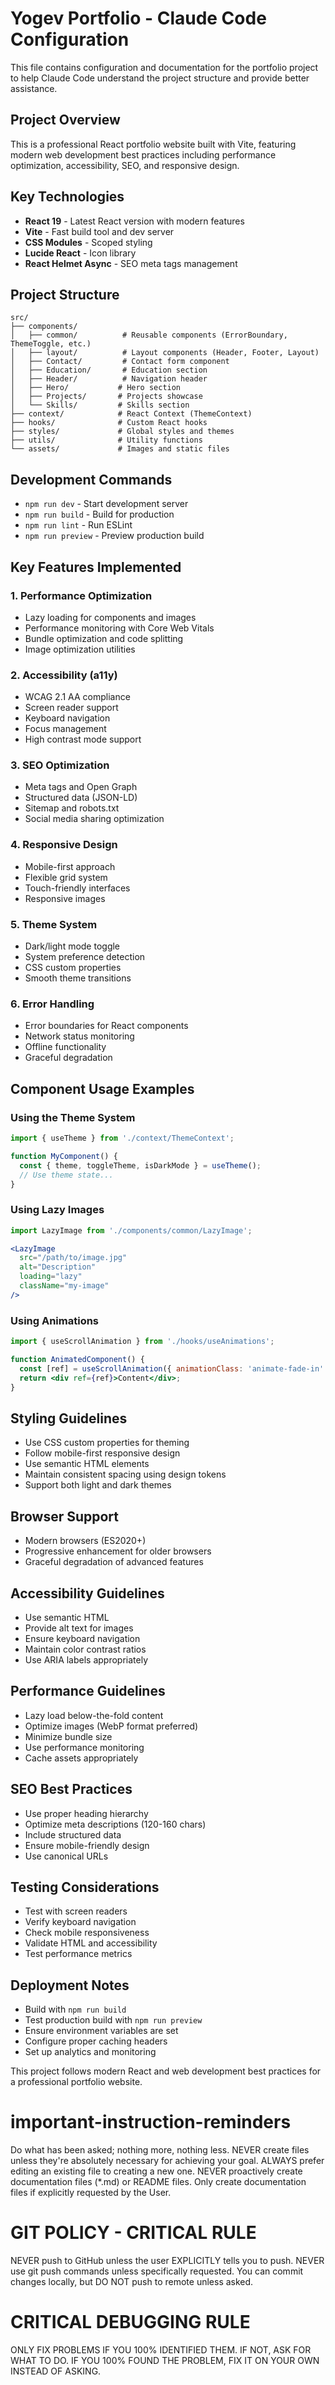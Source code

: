 # Yogev Portfolio - Claude Code Configuration

This file contains configuration and documentation for the portfolio project to help Claude Code understand the project structure and provide better assistance.

## Project Overview
This is a professional React portfolio website built with Vite, featuring modern web development best practices including performance optimization, accessibility, SEO, and responsive design.

## Key Technologies
- **React 19** - Latest React version with modern features
- **Vite** - Fast build tool and dev server
- **CSS Modules** - Scoped styling
- **Lucide React** - Icon library
- **React Helmet Async** - SEO meta tags management

## Project Structure
```
src/
├── components/
│   ├── common/          # Reusable components (ErrorBoundary, ThemeToggle, etc.)
│   ├── layout/          # Layout components (Header, Footer, Layout)
│   ├── Contact/         # Contact form component
│   ├── Education/       # Education section
│   ├── Header/          # Navigation header
│   ├── Hero/           # Hero section
│   ├── Projects/       # Projects showcase
│   └── Skills/         # Skills section
├── context/            # React Context (ThemeContext)
├── hooks/              # Custom React hooks
├── styles/             # Global styles and themes
├── utils/              # Utility functions
└── assets/             # Images and static files
```

## Development Commands
- `npm run dev` - Start development server
- `npm run build` - Build for production
- `npm run lint` - Run ESLint
- `npm run preview` - Preview production build

## Key Features Implemented

### 1. Performance Optimization
- Lazy loading for components and images
- Performance monitoring with Core Web Vitals
- Bundle optimization and code splitting
- Image optimization utilities

### 2. Accessibility (a11y)
- WCAG 2.1 AA compliance
- Screen reader support
- Keyboard navigation
- Focus management
- High contrast mode support

### 3. SEO Optimization
- Meta tags and Open Graph
- Structured data (JSON-LD)
- Sitemap and robots.txt
- Social media sharing optimization

### 4. Responsive Design
- Mobile-first approach
- Flexible grid system
- Touch-friendly interfaces
- Responsive images

### 5. Theme System
- Dark/light mode toggle
- System preference detection
- CSS custom properties
- Smooth theme transitions

### 6. Error Handling
- Error boundaries for React components
- Network status monitoring
- Offline functionality
- Graceful degradation

## Component Usage Examples

### Using the Theme System
```jsx
import { useTheme } from './context/ThemeContext';

function MyComponent() {
  const { theme, toggleTheme, isDarkMode } = useTheme();
  // Use theme state...
}
```

### Using Lazy Images
```jsx
import LazyImage from './components/common/LazyImage';

<LazyImage 
  src="/path/to/image.jpg"
  alt="Description"
  loading="lazy"
  className="my-image"
/>
```

### Using Animations
```jsx
import { useScrollAnimation } from './hooks/useAnimations';

function AnimatedComponent() {
  const [ref] = useScrollAnimation({ animationClass: 'animate-fade-in' });
  return <div ref={ref}>Content</div>;
}
```

## Styling Guidelines
- Use CSS custom properties for theming
- Follow mobile-first responsive design
- Use semantic HTML elements
- Maintain consistent spacing using design tokens
- Support both light and dark themes

## Browser Support
- Modern browsers (ES2020+)
- Progressive enhancement for older browsers
- Graceful degradation of advanced features

## Accessibility Guidelines
- Use semantic HTML
- Provide alt text for images
- Ensure keyboard navigation
- Maintain color contrast ratios
- Use ARIA labels appropriately

## Performance Guidelines
- Lazy load below-the-fold content
- Optimize images (WebP format preferred)
- Minimize bundle size
- Use performance monitoring
- Cache assets appropriately

## SEO Best Practices
- Use proper heading hierarchy
- Optimize meta descriptions (120-160 chars)
- Include structured data
- Ensure mobile-friendly design
- Use canonical URLs

## Testing Considerations
- Test with screen readers
- Verify keyboard navigation
- Check mobile responsiveness
- Validate HTML and accessibility
- Test performance metrics

## Deployment Notes
- Build with `npm run build`
- Test production build with `npm run preview`
- Ensure environment variables are set
- Configure proper caching headers
- Set up analytics and monitoring

This project follows modern React and web development best practices for a professional portfolio website.

# important-instruction-reminders
Do what has been asked; nothing more, nothing less.
NEVER create files unless they're absolutely necessary for achieving your goal.
ALWAYS prefer editing an existing file to creating a new one.
NEVER proactively create documentation files (*.md) or README files. Only create documentation files if explicitly requested by the User.

# GIT POLICY - CRITICAL RULE
NEVER push to GitHub unless the user EXPLICITLY tells you to push.
NEVER use git push commands unless specifically requested.
You can commit changes locally, but DO NOT push to remote unless asked.

# CRITICAL DEBUGGING RULE
ONLY FIX PROBLEMS IF YOU 100% IDENTIFIED THEM. IF NOT, ASK FOR WHAT TO DO.
IF YOU 100% FOUND THE PROBLEM, FIX IT ON YOUR OWN INSTEAD OF ASKING.